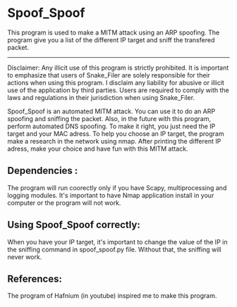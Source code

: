 # Spoof_Spoof
This program is used to make a MITM attack using an ARP spoofing. The program give you a list of the different IP target and sniff the transfered packet. 

---------------------------------------------------------------------------------------------------------------------------------------------------------------------------------------------------------------------------
Disclaimer: Any illicit use of this program is strictly prohibited. It is important to emphasize that users of Snake_Filer are solely responsible for their actions when using this program. I disclaim any liability for abusive or illicit use of the application by third parties. Users are required to comply with the laws and regulations in their jurisdiction when using Snake_Filer.

Spoof_Spoof is an automated MITM attack. You can use it to do an ARP spoofing and sniffing the packet. Also, in the future with this program, perform automated DNS spoofing.
To make it right, you just need the IP target and your MAC adress. To help you choose an IP target, the program make a research in the network using nmap. After printing the different IP adress, make your choice and have
fun with this MITM attack. 

Dependencies :
--
The program will run coorectly only if you have Scapy, multiprocessing and logging modules. It's important to have Nmap application install in your computer or the program will not work.

Using Spoof_Spoof correctly:
--
When you have your IP target, it's important to change the value of the IP in the sniffing command in spoof_spoof.py file. Without that, the sniffing will never work.



References:
----
The program of Hafnium (in youtube) inspired me to make this program. 
